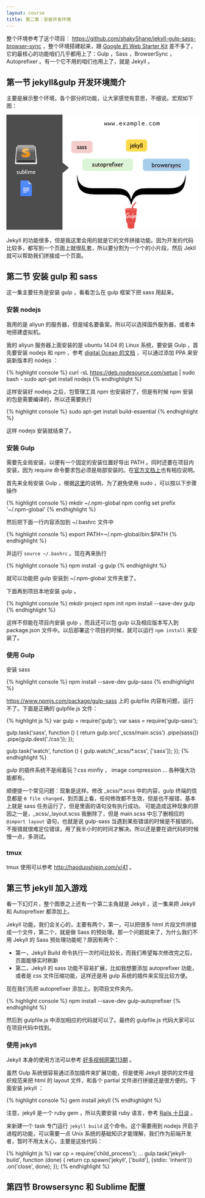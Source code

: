 ```yaml
---
layout: course
title: 第二章：安装开发环境
---
```


整个环境参考了这个项目： <https://github.com/shakyShane/jekyll-gulp-sass-browser-sync> ，整个环境搭建起来，跟 [Google 的 Web Starter Kit](https://developers.google.com/web/tools/starter-kit/) 差不多了，它的最核心的功能咱们几乎都用上了：Gulp ，Sass ，BrowserSync ，Autoprefixer 。有一个它不用的咱们也用上了，就是 Jekyll 。


## 第一节  jekyll&gulp 开发环境简介

主要是展示整个环境，各个部分的功能，让大家感觉有意思，不细说。宏观如下图：

![](images/chap2/overview.png)

Jekyll 的功能很多，但是我这里会用的就是它的文件拼接功能。因为开发的代码比较多，都写到一个页面上就很乱套，所以要分割为一个个的小片段，然后 Jekll 就可以帮助我们拼接成一个页面。




## 第二节 安装 gulp 和 sass

这一集主要任务是安装 gulp ，看看怎么在 gulp 框架下把 sass 用起来。

### 安装 nodejs

我用的是 aliyun 的服务器，但是域名要备案。所以可以选择国外服务器，或者本地搭建虚拟机。

我的 aliyun 服务器上面安装的是 ubuntu 14.04 的 Linux 系统，要安装 Gulp ，首先要安装 nodejs 和 npm ，参考 [digital Ocean 的文档](https://www.digitalocean.com/community/tutorials/how-to-install-node-js-on-an-ubuntu-14-04-server) ，可以通过添加 PPA 来安装新版本的 nodejs ：

{% highlight console %}
curl -sL https://deb.nodesource.com/setup | sudo bash -
sudo apt-get install nodejs
{% endhighlight %}

这样安装好 nodejs 之后，包管理工具 npm 也安装好了，但是有时候 npm 安装的包是需要编译的，所以还需要执行

{% highlight console %}
sudo apt-get install build-essential
{% endhighlight %}

这样 nodejs 安装就结束了。

### 安装 Gulp

需要先全局安装，以便有一个固定的安装位置好导出 PATH 。同时还要在项目内安装，因为 require 命令要求包必须是局部安装的。在[官方文档上](https://github.com/gulpjs/gulp/blob/master/docs/getting-started.md)也有相应说明。

首先来全局安装 Gulp ，根据[这里](https://docs.npmjs.com/getting-started/fixing-npm-permissions)的说明，为了避免使用 sudo ，可以按以下步骤操作

{% highlight console %}
mkdir ~/.npm-global
npm config set prefix '~/.npm-global'
{% endhighlight %}

然后把下面一行内容添加到 ~/.bashrc 文件中

{% highlight console %}
export PATH=~/.npm-global/bin:$PATH
{% endhighlight %}

并运行 `source ~/.bashrc` 。现在再来执行

{% highlight console %}
npm install -g gulp
{% endhighlight %}

就可以功能把 gulp 安装到 ~/.npm-global 文件夹里了。

下面再到项目本地安装 gulp 。

{% highlight console %}
mkdir project
npm init
npm install --save-dev gulp
{% endhighlight %}

这样不但能在项目内安装 gulp ，而且还可以包 gulp 以及相应版本写入到 package.json 文件中。以后部署这个项目的时候，就可以运行 `npm install` 来安装了。

### 使用 Gulp


安装 sass

{% highlight console %}
npm install --save-dev gulp-sass
{% endhighlight %}

<https://www.npmjs.com/package/gulp-sass> 上的 gulpfile 内容有问题，运行不了。下面是正确的 gulpfile.js 文件：

{% highlight js %}
var gulp = require('gulp');
var sass = require('gulp-sass');

gulp.task('sass', function () {
  return gulp.src('_scss/main.scss')
         .pipe(sass())
         .pipe(gulp.dest('./css'));
});

gulp.task('watch', function () {
  gulp.watch('_scss/*.scss', ['sass']);
});
{% endhighlight %}

gulp 的插件系统不是闹着玩？css minfiy ， image compression ... 各种强大功能都有。

顺便提一个常见问题：现象是这样。修改 _scss/*.scss 中的内容，gulp 终端的信息都是 `0 file changed`，到页面上看，任何修改都不生效，但是也不报错，基本上就是 sass 任务运行了，但是里面的语句没有执行成功。 可能造成这种现象的原因之一是，_scss/_layout.scss 我删除了，但是 main.scss 中忘了删相应的 `@import layout` 语句，也就是说 gulp-sass 当遇到某些错误的时候是不报错的。不报错就很难定位错误，用了我半小时的时间才解决。所以还是要在调代码的时候慢一点，多测试。


### tmux

tmux 使用可以参考 <http://haoduoshipin.com/v/41> 。

## 第三节 jekyll 加入游戏

看一下幻灯片，整个图景之上还有一个第二主角就是 Jekyll ，这一集来把 Jekyll 和 Autoprefixer 都添加上。

Jekyll 功能，我们会关心的，主要有两个，第一，可以把很多 html 片段文件拼接成一个文件，第二个，就是做 Sass 的预处理。那一个问题就来了，为什么我们不用 Jekyll 的 Sass 预处理功能呢？原因有两个：

- 第一，Jekyll Build 命令执行一次时间比较长，而我们希望每次修改完之后，页面能够实时刷新
- 第二，Jekyll 的 sass 功能不容易扩展，比如我想要添加 autoprefixer 功能，或者是 css 文件压缩功能，这样还是用 gulp 系统的插件来实现比较方便。


现在我们先把 autoprefixer 添加上。到项目文件夹内，

{% highlight console %}
npm install --save-dev gulp-autoprefixer
{% endhighlight %}


然后到 gulpfile.js 中添加相应的代码就可以了。最终的 gulpfile.js 代码大家可以在项目代码中找到。

### 使用 jekyll

Jekyll 本身的使用方法可以参考 [好多视频网第113期](http://haoduoshipin.com/v/113) 。

虽然 Gulp 系统很容易通过添加插件来扩展功能，但是使用 Jekyll 提供的文件组织规范来把 html 的 layout 文件，和各个 partial 文件进行拼接还是很方便的。下面安装 jekyll ：

{% highlight console %}
gem install jekyll
{% endhighlight %}

注意，jekyll 是一个 ruby gem ，所以先要安装 ruby 语言，参考 [ Rails 十日谈](http://www.imooc.com/learn/230) 。

来新建一个 task 专门运行 `jekyll build` 这个命令。这个需要用到 nodejs 开启子进程的功能，可以需要一点 Unix 系统的基础知识才能理解，我们作为前端开发者，暂时不用太关心，主要是这些代码：

{% highlight js %}
var cp = require('child_process');
...
gulp.task('jekyll-build', function (done) {
  return cp.spawn('jekyll', ['build'], {stdio: 'inherit'})
            .on('close', done);
});
{% endhighlight %}


<!-- ### 文件组织

### 搭建开发环境

### 3000 -> 80

像 jekyll 或者是 rails s 这些都是跑在 3000 端口的，放到服务器上默认是不能访问的，解决方法是设置 reverse proxry
ref: https://github.com/sharelatex/sharelatex/wiki/Nginx-as-a-Reverse-Proxy


/etc/nginx/site-enabled/site.conf

peter@aliyun:~/jekyll-gulp-sass-browser-sync$ cat /etc/nginx/sites-enabled/jekyll.conf
server {
    listen         80;
    server_name j.haoduoshipin.com;

    location / {
        proxy_pass http://localhost:3000;
        proxy_set_header X-Forwarded-Proto $scheme;
        proxy_set_header Host $http_x_forwarded_host;
        proxy_http_version 1.1;
        proxy_set_header Upgrade $http_upgrade;
        proxy_set_header Connection "upgrade";
        proxy_set_header X-Forwarded-For $proxy_add_x_forwarded_for;
        proxy_read_timeout 3m;
        proxy_send_timeout 3m;
    }
}


- jekyll build 耗时很长，大概5秒，其中有一半时间是在拷贝 node_modules 目录到 _site/ 蠢！
  - A: 配置 _config.yml 文件

` .pipe(gulp.dest('css'));`  jekyll-gulp-sass-browser-sync 项目中的这一句是必要的，没有这一句，再 执行 ‘jekyll-rebuild' task 的时候，_site/* 会被删除。而源码目录中又没有 css/ 目录，所以是不能正确生成网站的。
  -->

## 第四节 Browsersync 和 Sublime 配置
